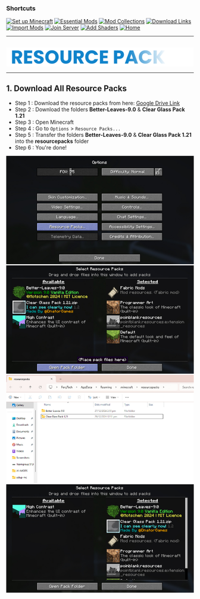 ### Shortcuts

[![Set up Minecraft](https://img.shields.io/badge/Set%20up%20Minecraft-blue?style=for-the-badge&logoColor=gray)](install-minecraft.md)
[![Essential Mods](https://img.shields.io/badge/Essential%20Mods-blue?style=for-the-badge&logoColor=gray)](https://drive.google.com/drive/u/0/folders/1expguYgTjUxkGpnMVZYCzMNWrF-VKAHP)
[![Mod Collections](https://img.shields.io/badge/Mod%20Collections-blue?style=for-the-badge&logoColor=gray)](https://drive.google.com/drive/u/0/folders/1zVUG5khpVl5C_pMYmL3IO9xMy03WYyUB)
[![Download Links](https://img.shields.io/badge/Download%20Links-blue?style=for-the-badge&logoColor=gray)](https://drive.google.com/drive/u/0/folders/12r5TuwIdvtbbt_RJacWdFZ7pzLhuUHIU)
[![Import Mods](https://img.shields.io/badge/Import%20Mods-blue?style=for-the-badge&logoColor=gray)](import-mods.md)
[![Join Server](https://img.shields.io/badge/Join%20Server-blue?style=for-the-badge&logoColor=gray)](join-to-server.md)
[![Add Shaders](https://img.shields.io/badge/Add%20Shaders-blue?style=for-the-badge&logoColor=gray)](use-shaders.md)
[![Home](https://img.shields.io/badge/Home-white?style=for-the-badge&logoColor=gray)](../../README.md)

---

##

<div align="center"> <img src="../../assets/texts/resourcepack.png"> </div>

---

## 1. Download All Resource Packs

- Step 1 : Download the resource packs from here: [Google Drive Link](https://drive.google.com/drive/u/0/folders/1fCE552raGQK7nNoW5SKWI0pFotz8BluG)
- Step 2 : Download the folders **Better-Leaves-9.0** & **Clear Glass Pack 1.21**
- Step 3 : Open Minecraft
- Step 4 : Go to `Options` > `Resource Packs...`
- Step 5 : Transfer the folders **Better-Leaves-9.0** & **Clear Glass Pack 1.21** into the **resourcepacks** folder
- Step 6 : You're done!

<div align="center"> <img src="../../assets/images/resourcepack/Screenshot (678).jpg"> </div>
<div align="center"> <img src="../../assets/images/resourcepack/Screenshot (681).jpg"> </div>
<div align="center"> <img src="../../assets/images/resourcepack/Screenshot (682).jpg"> </div>
<div align="center"> <img src="../../assets/images/resourcepack/Screenshot (680).jpg"> </div>

  ##
